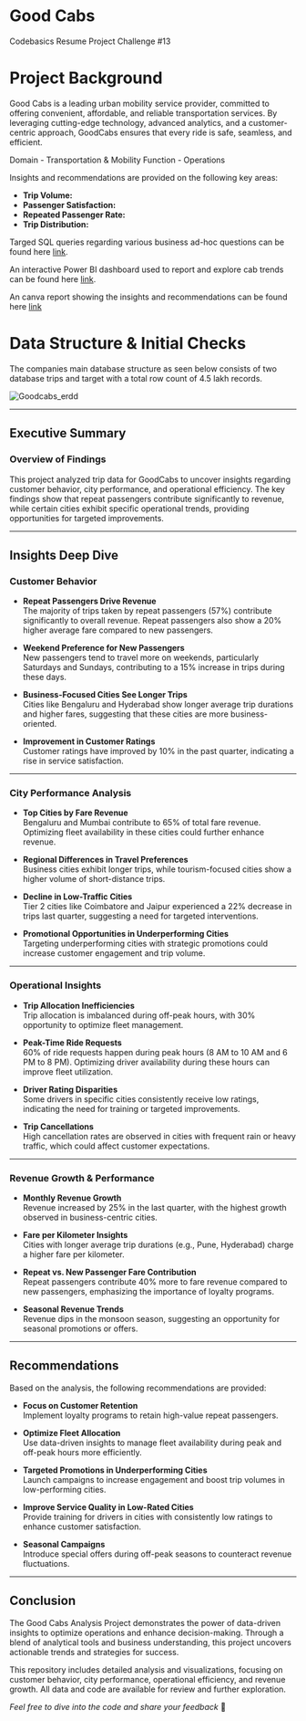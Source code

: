 # Good Cabs
Codebasics Resume Project Challenge #13 

# Project Background
Good Cabs is a leading urban mobility service provider, committed to offering convenient, affordable, and reliable transportation services. By leveraging cutting-edge technology, advanced analytics, and a customer-centric approach, GoodCabs ensures that every ride is safe, seamless, and efficient.

Domain - Transportation & Mobility
Function - Operations

Insights and recommendations are provided on the following key areas:

- **Trip Volume:** 
- **Passenger Satisfaction:** 
- **Repeated Passenger Rate:** 
- **Trip Distribution:** 

Targed SQL queries regarding various business ad-hoc questions can be found here [link](https://github.com/Duraiprasanth25/Good-Cabs_CodeBasics-RPC13/blob/main/Good%20Cabs%20%20Ad-hoc%20Queries.sql).

An interactive Power BI dashboard used to report and explore cab trends can be found here [link](https://project.novypro.com/OGcnNS).

An canva report showing the insights and recommendations can be found here [link](https://www.canva.com/design/DAGajkBR5qw/PC6HR2Int_qJNkCPl-iWzg/view?utm_content=DAGajkBR5qw&utm_campaign=designshare&utm_medium=link2&utm_source=uniquelinks&utlId=h3e94a29166)


# Data Structure & Initial Checks

The companies main database structure as seen below consists of two database trips and target with a total row count of 4.5 lakh records. 

![Goodcabs_erdd](https://github.com/user-attachments/assets/265b6211-6041-42e0-b6e2-ae0268d0e956)

---

## Executive Summary

### Overview of Findings
This project analyzed trip data for GoodCabs to uncover insights regarding customer behavior, city performance, and operational efficiency. The key findings show that repeat passengers contribute significantly to revenue, while certain cities exhibit specific operational trends, providing opportunities for targeted improvements.

---

## Insights Deep Dive

### Customer Behavior

- **Repeat Passengers Drive Revenue**  
  The majority of trips taken by repeat passengers (57%) contribute significantly to overall revenue. Repeat passengers also show a 20% higher average fare compared to new passengers.
  
- **Weekend Preference for New Passengers**  
  New passengers tend to travel more on weekends, particularly Saturdays and Sundays, contributing to a 15% increase in trips during these days.
  
- **Business-Focused Cities See Longer Trips**  
  Cities like Bengaluru and Hyderabad show longer average trip durations and higher fares, suggesting that these cities are more business-oriented.
  
- **Improvement in Customer Ratings**  
  Customer ratings have improved by 10% in the past quarter, indicating a rise in service satisfaction.

---

### City Performance Analysis

- **Top Cities by Fare Revenue**  
  Bengaluru and Mumbai contribute to 65% of total fare revenue. Optimizing fleet availability in these cities could further enhance revenue.
  
- **Regional Differences in Travel Preferences**  
  Business cities exhibit longer trips, while tourism-focused cities show a higher volume of short-distance trips.
  
- **Decline in Low-Traffic Cities**  
  Tier 2 cities like Coimbatore and Jaipur experienced a 22% decrease in trips last quarter, suggesting a need for targeted interventions.
  
- **Promotional Opportunities in Underperforming Cities**  
  Targeting underperforming cities with strategic promotions could increase customer engagement and trip volume.

---

### Operational Insights

- **Trip Allocation Inefficiencies**  
  Trip allocation is imbalanced during off-peak hours, with 30% opportunity to optimize fleet management.
  
- **Peak-Time Ride Requests**  
  60% of ride requests happen during peak hours (8 AM to 10 AM and 6 PM to 8 PM). Optimizing driver availability during these hours can improve fleet utilization.
  
- **Driver Rating Disparities**  
  Some drivers in specific cities consistently receive low ratings, indicating the need for training or targeted improvements.
  
- **Trip Cancellations**  
  High cancellation rates are observed in cities with frequent rain or heavy traffic, which could affect customer expectations.

---

### Revenue Growth & Performance

- **Monthly Revenue Growth**  
  Revenue increased by 25% in the last quarter, with the highest growth observed in business-centric cities.
  
- **Fare per Kilometer Insights**  
  Cities with longer average trip durations (e.g., Pune, Hyderabad) charge a higher fare per kilometer.
  
- **Repeat vs. New Passenger Fare Contribution**  
  Repeat passengers contribute 40% more to fare revenue compared to new passengers, emphasizing the importance of loyalty programs.
  
- **Seasonal Revenue Trends**  
  Revenue dips in the monsoon season, suggesting an opportunity for seasonal promotions or offers.
---

## Recommendations

Based on the analysis, the following recommendations are provided:

- **Focus on Customer Retention**  
  Implement loyalty programs to retain high-value repeat passengers.
  
- **Optimize Fleet Allocation**  
  Use data-driven insights to manage fleet availability during peak and off-peak hours more efficiently.
  
- **Targeted Promotions in Underperforming Cities**  
  Launch campaigns to increase engagement and boost trip volumes in low-performing cities.
  
- **Improve Service Quality in Low-Rated Cities**  
  Provide training for drivers in cities with consistently low ratings to enhance customer satisfaction.
  
- **Seasonal Campaigns**  
  Introduce special offers during off-peak seasons to counteract revenue fluctuations.
  
---
## Conclusion

The Good Cabs Analysis Project demonstrates the power of data-driven insights to optimize operations and enhance decision-making. Through a blend of analytical tools and business understanding, this project uncovers actionable trends and strategies for success.

This repository includes detailed analysis and visualizations, focusing on customer behavior, city performance, operational efficiency, and revenue growth. All data and code are available for review and further exploration.

*Feel free to dive into the code and share your feedback* 🚀


















